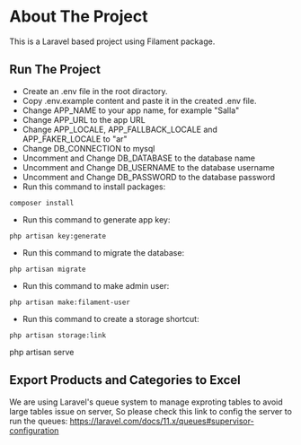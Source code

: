 
# About The Project

This is a Laravel based project using Filament package.

## Run The Project

- Create an .env file in the root diractory.
- Copy .env.example content and paste it in the created .env file.
- Change APP_NAME to your app name, for example "Salla"
- Change APP_URL to the app URL
- Change APP_LOCALE, APP_FALLBACK_LOCALE and APP_FAKER_LOCALE to "ar"
- Change DB_CONNECTION to mysql
- Uncomment and Change DB_DATABASE to the database name
- Uncomment and Change DB_USERNAME to the database username
- Uncomment and Change DB_PASSWORD to the database password
- Run this command to install packages: 
```
composer install
```
- Run this command to generate app key: 
```
php artisan key:generate
```
- Run this command to migrate the database: 
```
php artisan migrate
```
- Run this command to make admin user: 
```
php artisan make:filament-user
```
- Run this command to create a storage shortcut:
```
php artisan storage:link
```
php artisan serve

## Export Products and Categories to Excel

We are using Laravel's queue system to manage exproting tables to avoid
large tables issue on server, So please check this link to config the server to run the queues:
https://laravel.com/docs/11.x/queues#supervisor-configuration
